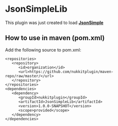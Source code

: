 # JsonSimpleLib
This plugin was just created to load [**JsonSimple**](https://code.google.com/archive/p/json-simple/)
  
  
  
## How to use in maven (pom.xml)
Add the following source to pom.xml:
```
<repositories>
   <repository>
      <id>organization</id>
      <url>https://github.com/nukkitplugin/maven-repo/raw/master/</url>
   </repository>
</repositories>
<dependencies>
   <dependency>
      <groupId>nukkitplugin</groupId>
      <artifactId>JsonSimpleLib</artifactId>
      <version>1.0.0-SNAPSHOT</version>
      <scope>provided</scope>
   </dependency>
</dependencies>
```
